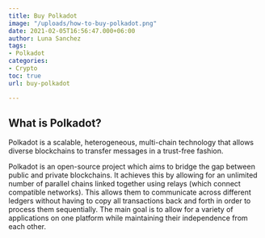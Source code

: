 ```yaml
---
title: Buy Polkadot
image: "/uploads/how-to-buy-polkadot.png"
date: 2021-02-05T16:56:47.000+06:00
author: Luna Sanchez
tags:
- Polkadot
categories:
- Crypto
toc: true
url: buy-polkadot

---
```

## What is Polkadot?

Polkadot is a scalable, heterogeneous, multi-chain technology that allows diverse blockchains to transfer messages in a trust-free fashion.

Polkadot is an open-source project which aims to bridge the gap between public and private blockchains. It achieves this by allowing for an unlimited number of parallel chains linked together using relays (which connect compatible networks). This allows them to communicate across different ledgers without having to copy all transactions back and forth in order to process them sequentially. The main goal is to allow for a variety of applications on one platform while maintaining their independence from each other.